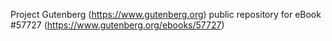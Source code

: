 Project Gutenberg (https://www.gutenberg.org) public repository for
eBook #57727 (https://www.gutenberg.org/ebooks/57727)
